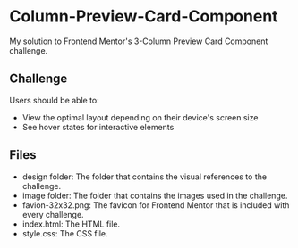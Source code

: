 # Column-Preview-Card-Component
My solution to Frontend Mentor's 3-Column Preview Card Component challenge.

## Challenge
Users should be able to:

- View the optimal layout depending on their device's screen size
- See hover states for interactive elements

## Files
- design folder: The folder that contains the visual references to the challenge.
- image folder: The folder that contains the images used in the challenge.
- favion-32x32.png: The favicon for Frontend Mentor that is included with every challenge.
- index.html: The HTML file.
- style.css: The CSS file.
